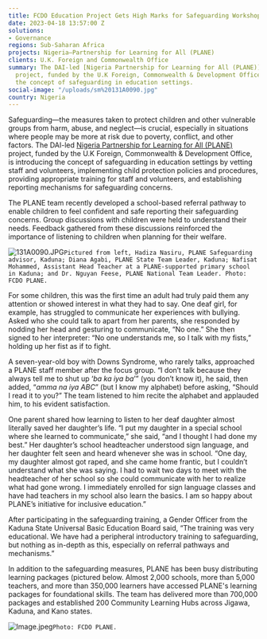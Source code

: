 ```yaml
---
title: FCDO Education Project Gets High Marks for Safeguarding Workshops in Nigeria
date: 2023-04-18 13:57:00 Z
solutions:
- Governance
regions: Sub-Saharan Africa
projects: Nigeria—Partnership for Learning for All (PLANE)
clients: U.K. Foreign and Commonwealth Office
summary: The DAI-led [Nigeria Partnership for Learning for All (PLANE)](https://www.dai.com/our-work/projects/nigeria-partnership-for-learning-for-all-plane)
  project, funded by the U.K Foreign, Commonwealth & Development Office, is introducing
  the concept of safeguarding in education settings.
social-image: "/uploads/sm%20131A0090.jpg"
country: Nigeria
---
```


Safeguarding—the measures taken to protect children and other vulnerable groups from harm, abuse, and neglect—is crucial, especially in situations where people may be more at risk due to poverty, conflict, and other factors. 
The DAI-led [Nigeria Partnership for Learning for All (PLANE)](https://www.dai.com/our-work/projects/nigeria-partnership-for-learning-for-all-plane) project, funded by the U.K Foreign, Commonwealth & Development Office, is introducing the concept of safeguarding in education settings by vetting staff and volunteers, implementing child protection policies and procedures, providing appropriate training for staff and volunteers, and establishing reporting mechanisms for safeguarding concerns.

The PLANE team recently developed a school-based referral pathway to enable children to feel confident and safe reporting their safeguarding concerns. Group discussions with children were held to understand their needs. Feedback gathered from these discussions reinforced the importance of listening to children when planning for their welfare.

![131A0090.JPG](/uploads/131A0090.JPG)`Pictured from left, Hadiza Nasiru, PLANE Safeguarding advisor, Kaduna; Diana Agabi, PLANE State Team Leader, Kaduna; Nafisat Mohammed, Assistant Head Teacher at a PLANE-supported primary school in Kaduna; and Dr. Nguyan Feese, PLANE National Team Leader. Photo: FCDO PLANE.`

For some children, this was the first time an adult had truly paid them any attention or showed interest in what they had to say. One deaf girl, for example, has struggled to communicate her experiences with bullying. Asked who she could talk to apart from her parents, she responded by nodding her head and gesturing to communicate, “No one.” She then signed to her interpreter: “No one understands me, so I talk with my fists,” holding up her fist as if to fight.

A seven-year-old boy with Downs Syndrome, who rarely talks, approached a PLANE staff member after the focus group. “I don’t talk because they always tell me to shut up ‘*ba ka iya ba*’” (you don’t know it), he said, then added, “*amma na iya ABC*” (but I know my alphabet) before asking, “Should I read it to you?” The team listened to him recite the alphabet and applauded him, to his evident satisfaction.

One parent shared how learning to listen to her deaf daughter almost literally saved her daughter’s life. “I put my daughter in a special school where she learned to communicate,” she said, “and I thought I had done my best.” Her daughter’s school headteacher understood sign language, and her daughter felt seen and heard whenever she was in school. “One day, my daughter almost got raped, and she came home frantic, but I couldn’t understand what she was saying. I had to wait two days to meet with the headteacher of her school so she could communicate with her to realize what had gone wrong. I immediately enrolled for sign language classes and have had teachers in my school also learn the basics. I am so happy about PLANE’s initiative for inclusive education.”

After participating in the safeguarding training, a Gender Officer from the Kaduna State Universal Basic Education Board said, “The training was very educational. We have had a peripheral introductory training to safeguarding, but nothing as in-depth as this, especially on referral pathways and mechanisms.” 

In addition to the safeguarding measures, PLANE has been busy distributing learning packages (pictured below. Almost 2,000 schools, more than 5,000 teachers, and more than 350,000 learners have accessed PLANE's learning packages for foundational skills. The team has delivered more than 700,000 packages and established 200 Community Learning Hubs across Jigawa, Kaduna, and Kano states.

![Image.jpeg](/uploads/Image.jpeg)`Photo: FCDO PLANE.`